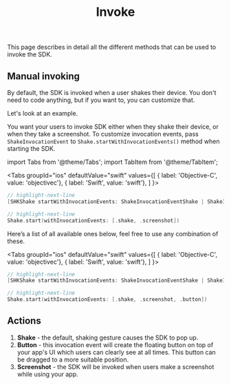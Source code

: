 ﻿---
id: invoke
title: Invoke
---
This page describes in detail all the different methods that can be used to invoke the SDK.

## Manual invoking
By default, the SDK is invoked when a user shakes their device.
You don't need to code anything, but if you want to, you can customize that.

Let's look at an example.

You want your users to invoke SDK either when they shake their device, or when they take a screenshot. 
To customize invocation events, pass `ShakeInvocationEvent` to `Shake.startWithInvocationEvents()` 
method when starting the SDK.

import Tabs from '@theme/Tabs';
import TabItem from '@theme/TabItem';

<Tabs
  groupId="ios"
  defaultValue="swift"
  values={[
    { label: 'Objective-C', value: 'objectivec'},
    { label: 'Swift', value: 'swift'},
  ]
}>

<TabItem value="objectivec">

```objectivec title="AppDelegate.m"
// highlight-next-line
[SHKShake startWithInvocationEvents: ShakeInvocationEventShake | ShakeInvocationEventScreenshot];
```

</TabItem>

<TabItem value="swift">

```swift title="AppDelegate.swift"
// highlight-next-line
Shake.start(withInvocationEvents: [.shake, .screenshot])
```

</TabItem>
</Tabs>

Here’s a list of all available ones below, feel free to use any combination of these.
 
<Tabs
  groupId="ios"
  defaultValue="swift"
  values={[
    { label: 'Objective-C', value: 'objectivec'},
    { label: 'Swift', value: 'swift'},
  ]
}>

<TabItem value="objectivec">

```objectivec title="AppDelegate.m"
// highlight-next-line
[SHKShake startWithInvocationEvents: ShakeInvocationEventShake | ShakeInvocationEventScreenshot | ShakeInvocationEventButton];
```

</TabItem>

<TabItem value="swift">

```swift title="AppDelegate.swift"
// highlight-next-line
Shake.start(withInvocationEvents: [.shake, .screenshot, .button])
```

</TabItem>
</Tabs>

## Actions
1. **Shake** - the default, shaking gesture causes the SDK to pop up.
1. **Button** - this invocation event will create the floating button on top of your app's UI which users can clearly see at all times. This button can be dragged to a more suitable position.
1. **Screenshot** - the SDK will be invoked when users make a screenshot while using your app.
